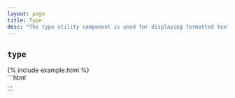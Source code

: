 ```yaml
---
layout: page
title: Type
desc: "The type utility component is used for displaying formatted text like you would see in a blog post or document."
---
```


<h2 class="h2"><code>type</code></h2>

<div class="demo">
  <div class="demo__render">
<div class="type" markdown="1">
{% include example.html %}
</div>
  </div>
  <div class="demo__code" markdown="1">
```html
<div class="type">
  ...
</div>
```
  </div>
</div>